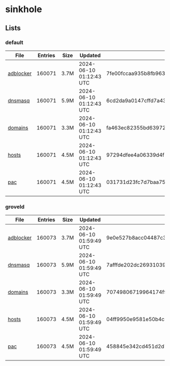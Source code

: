# sinkhole

## Lists

### default

|File|Entries|Size|Updated|Hash|
|-|-|-|-|-|
|[adblocker](https://raw.githubusercontent.com/groveld/sinkhole/lists/default/adblocker.txt)|160071|3.7M|2024-06-10 01:12:43 UTC|7fe00fccaa935b8fb963676ab3056ede5b92667f1b9ed7364e137b34148d2706|
|[dnsmasq](https://raw.githubusercontent.com/groveld/sinkhole/lists/default/dnsmasq.txt)|160071|5.9M|2024-06-10 01:12:43 UTC|6cd2da9a0147cffd7a43bbb4f9cab7fbb553feeaee94a46ae0fadf57e0be491b|
|[domains](https://raw.githubusercontent.com/groveld/sinkhole/lists/default/domains.txt)|160071|3.3M|2024-06-10 01:12:43 UTC|fa463ec82355bd63972ac7dae753ede63e3d7f71872b90c7dfbf3422e7339fbe|
|[hosts](https://raw.githubusercontent.com/groveld/sinkhole/lists/default/hosts.txt)|160071|4.5M|2024-06-10 01:12:43 UTC|97294dfee4a06339d4f5533b2733a2e9791a5d26dc0f45c773262d1cde476b80|
|[pac](https://raw.githubusercontent.com/groveld/sinkhole/lists/default/pac.txt)|160071|4.5M|2024-06-10 01:12:43 UTC|031731d23fc7d7baa752782ace3693b21487eb39aaa1cb7bbeddd46ac68fef16|

### groveld

|File|Entries|Size|Updated|Hash|
|-|-|-|-|-|
|[adblocker](https://raw.githubusercontent.com/groveld/sinkhole/lists/groveld/adblocker.txt)|160073|3.7M|2024-06-10 01:59:49 UTC|9e0e527b8acc04487c328e9e1d78329207f4003d382ec9c1061a5d601942a56c|
|[dnsmasq](https://raw.githubusercontent.com/groveld/sinkhole/lists/groveld/dnsmasq.txt)|160073|5.9M|2024-06-10 01:59:49 UTC|7afffde202dc269310392cbc2b1aa04b21095a278d666e21c6cd478dc5e4f45b|
|[domains](https://raw.githubusercontent.com/groveld/sinkhole/lists/groveld/domains.txt)|160073|3.3M|2024-06-10 01:59:49 UTC|70749806719964174f9b8fced3a268094c5c66d41d443e5dcda16cf000c83360|
|[hosts](https://raw.githubusercontent.com/groveld/sinkhole/lists/groveld/hosts.txt)|160073|4.5M|2024-06-10 01:59:49 UTC|04ff9950e9581e50b4c893439bd1e2e24314ff5d9e94d6019230073abe3d0e09|
|[pac](https://raw.githubusercontent.com/groveld/sinkhole/lists/groveld/pac.txt)|160073|4.5M|2024-06-10 01:59:49 UTC|458845e342cd451d2d75c6f3d3d6fdaa5bf765a444d03530dfc7b431ee00856e|
